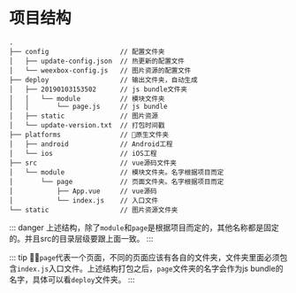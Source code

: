# 项目结构

```
.
├── config                  // 配置文件夹
│   ├── update-config.json  // 热更新的配置文件
│   └── weexbox-config.js   // 图片资源的配置文件
├── deploy                  // 输出文件夹，自动生成
│   ├── 20190103153502      // js bundle文件夹
│   │   └── module          // 模块文件夹
│   │       └── page.js     // js bundle
│   ├── static              // 图片资源
│   └── update-version.txt  // 打包时间戳
├── platforms               // 原生文件夹
│   ├── android             // Android工程
│   └── ios                 // iOS工程
├── src                     // vue源码文件夹
│   └── module              // 模块文件夹。名字根据项目而定
│       └── page            // 页面文件夹。名字根据项目而定
│           ├── App.vue     // vue源码
│           └── index.js    // 入口文件
└── static                  // 图片资源文件夹
```

::: danger
上述结构，除了`module`和`page`是根据项目而定的，其他名称都是固定的。并且src的目录层级要跟上面一致。
:::

::: tip
`page`代表一个页面，不同的页面应该有各自的文件夹，文件夹里面必须包含`index.js`入口文件。上述结构打包之后，`page`文件夹的名字会作为js bundle的名字，具体可以看`deploy`文件夹。
:::